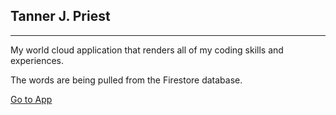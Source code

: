 ## Tanner J. Priest
---

My world cloud application that renders all of my coding skills and experiences. 

The words are being pulled from the Firestore database.

[Go to App](https://my-word-cloud-6c9b5.web.app/)

